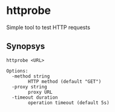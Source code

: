 # httprobe
Simple tool to test HTTP requests

## Synopsys

```
httprobe <URL>

Options:
  -method string
    	HTTP method (default "GET")
  -proxy string
    	proxy URL
  -timeout duration
    	operation timeout (default 5s)
```

